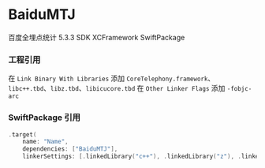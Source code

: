 # BaiduMTJ

百度全埋点统计 5.3.3 SDK XCFramework SwiftPackage

### 工程引用
在 `Link Binary With Libraries` 添加 `CoreTelephony.framework`、`libc++.tbd`、`libz.tbd`、`libicucore.tbd`
在 `Other Linker Flags` 添加 `-fobjc-arc`

### SwiftPackage 引用

```swift
.target(
    name: "Name",
    dependencies: ["BaiduMTJ"],
    linkerSettings: [.linkedLibrary("c++"), .linkedLibrary("z"), .linkedLibrary("icucore"), .linkedFramework("CoreTelephony")]),
```

